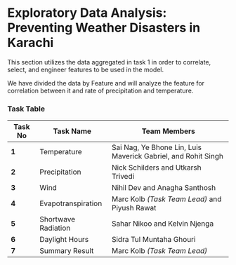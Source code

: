 # Exploratory Data Analysis: Preventing Weather Disasters in Karachi

This section utilizes the data aggregated in task 1 in order to correlate, select, and engineer features to be used in the model.

We have divided the data by Feature and will analyze the feature for correlation between it and rate of precipitation and temperature.

### Task Table

| **Task No**| **Task Name** | **Team Members** |
|-|-|-|
|**1**| Temperature| Sai Nag, Ye Bhone Lin, Luis Maverick Gabriel, and Rohit Singh|
|**2**| Precipitation| Nick Schilders and Utkarsh Trivedi|
|**3**| Wind| Nihil Dev and Anagha Santhosh|
|**4**| Evapotranspiration| Marc Kolb *(Task Team Lead)* and Piyush Rawat|
|**5**| Shortwave Radiation| Sahar Nikoo and Kelvin Njenga|
|**6**| Daylight Hours| Sidra Tul Muntaha Ghouri|
|**7**| Summary Result| Marc Kolb *(Task Team Lead)*|
